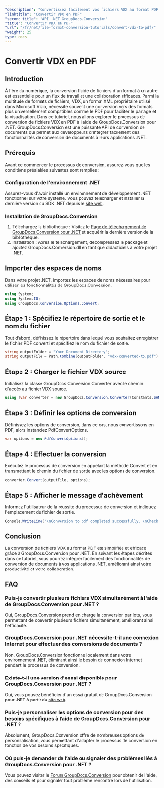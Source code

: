 ```yaml
---
"description": "Convertissez facilement vos fichiers VDX au format PDF grâce à GroupDocs.Conversion pour .NET. Optimisez vos applications .NET grâce à des fonctionnalités de conversion de documents fluides."
"linktitle": "Convertir VDX en PDF"
"second_title": "API .NET GroupDocs.Conversion"
"title": "Convertir VDX en PDF"
"url": "/fr/net/file-format-conversion-tutorials/convert-vdx-to-pdf/"
"weight": 25
type: docs
---
```

# Convertir VDX en PDF

## Introduction
À l'ère du numérique, la conversion fluide de fichiers d'un format à un autre est essentielle pour un flux de travail et une collaboration efficaces. Parmi la multitude de formats de fichiers, VDX, un format XML propriétaire utilisé dans Microsoft Visio, nécessite souvent une conversion vers des formats plus universellement compatibles comme le PDF pour faciliter le partage et la visualisation.
Dans ce tutoriel, nous allons explorer le processus de conversion de fichiers VDX en PDF à l'aide de GroupDocs.Conversion pour .NET. GroupDocs.Conversion est une puissante API de conversion de documents qui permet aux développeurs d'intégrer facilement des fonctionnalités de conversion de documents à leurs applications .NET.
## Prérequis
Avant de commencer le processus de conversion, assurez-vous que les conditions préalables suivantes sont remplies :
### Configuration de l'environnement .NET
Assurez-vous d'avoir installé un environnement de développement .NET fonctionnel sur votre système. Vous pouvez télécharger et installer la dernière version du SDK .NET depuis le [site web](https://dotnet.microsoft.com/download).
### Installation de GroupDocs.Conversion
1. Téléchargez la bibliothèque : Visitez le [Page de téléchargement de GroupDocs.Conversion pour .NET](https://releases.groupdocs.com/conversion/net/) et acquérir la dernière version de la bibliothèque.
2. Installation : Après le téléchargement, décompressez le package et ajoutez GroupDocs.Conversion.dll en tant que didacticiels à votre projet .NET.

## Importer des espaces de noms
Dans votre projet .NET, importez les espaces de noms nécessaires pour utiliser les fonctionnalités de GroupDocs.Conversion.

```csharp
using System;
using System.IO;
using GroupDocs.Conversion.Options.Convert;
```
## Étape 1 : Spécifiez le répertoire de sortie et le nom du fichier
Tout d’abord, définissez le répertoire dans lequel vous souhaitez enregistrer le fichier PDF converti et spécifiez le nom du fichier de sortie.
```csharp
string outputFolder = "Your Document Directory";
string outputFile = Path.Combine(outputFolder, "vdx-converted-to.pdf");
```
## Étape 2 : Charger le fichier VDX source
Initialisez la classe GroupDocs.Conversion.Converter avec le chemin d'accès au fichier VDX source.
```csharp
using (var converter = new GroupDocs.Conversion.Converter(Constants.SAMPLE_VDX))
```
## Étape 3 : Définir les options de conversion
Définissez les options de conversion, dans ce cas, nous convertissons en PDF, alors instanciez PdfConvertOptions.
```csharp
var options = new PdfConvertOptions();
```
## Étape 4 : Effectuer la conversion
Exécutez le processus de conversion en appelant la méthode Convert et en transmettant le chemin du fichier de sortie avec les options de conversion.
```csharp
converter.Convert(outputFile, options);
```
## Étape 5 : Afficher le message d'achèvement
Informez l'utilisateur de la réussite du processus de conversion et indiquez l'emplacement du fichier de sortie.
```csharp
Console.WriteLine("\nConversion to pdf completed successfully. \nCheck output in {0}", outputFolder);
```

## Conclusion
La conversion de fichiers VDX au format PDF est simplifiée et efficace grâce à GroupDocs.Conversion pour .NET. En suivant les étapes décrites dans ce tutoriel, vous pourrez intégrer facilement des fonctionnalités de conversion de documents à vos applications .NET, améliorant ainsi votre productivité et votre collaboration.

## FAQ
### Puis-je convertir plusieurs fichiers VDX simultanément à l'aide de GroupDocs.Conversion pour .NET ?
Oui, GroupDocs.Conversion prend en charge la conversion par lots, vous permettant de convertir plusieurs fichiers simultanément, améliorant ainsi l'efficacité.
### GroupDocs.Conversion pour .NET nécessite-t-il une connexion Internet pour effectuer des conversions de documents ?
Non, GroupDocs.Conversion fonctionne localement dans votre environnement .NET, éliminant ainsi le besoin de connexion Internet pendant le processus de conversion.
### Existe-t-il une version d'essai disponible pour GroupDocs.Conversion pour .NET ?
Oui, vous pouvez bénéficier d'un essai gratuit de GroupDocs.Conversion pour .NET à partir du [site web](https://releases.groupdocs.com/).
### Puis-je personnaliser les options de conversion pour des besoins spécifiques à l’aide de GroupDocs.Conversion pour .NET ?
Absolument, GroupDocs.Conversion offre de nombreuses options de personnalisation, vous permettant d'adapter le processus de conversion en fonction de vos besoins spécifiques.
### Où puis-je demander de l’aide ou signaler des problèmes liés à GroupDocs.Conversion pour .NET ?
Vous pouvez visiter le [Forum GroupDocs.Conversion](https://forum.groupdocs.com/c/conversion/11) pour obtenir de l'aide, des conseils et pour signaler tout problème rencontré lors de l'utilisation.